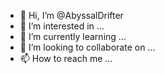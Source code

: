 - 👋 Hi, I’m @AbyssalDrifter
- 👀 I’m interested in ...
- 🌱 I’m currently learning ...
- 💞️ I’m looking to collaborate on ...
- 📫 How to reach me ...

<!---
AbyssalDrifter/AbyssalDrifter is a ✨ special ✨ repository because its `README.md` (this file) appears on your GitHub profile.
You can click the Preview link to take a look at your changes.
--->
